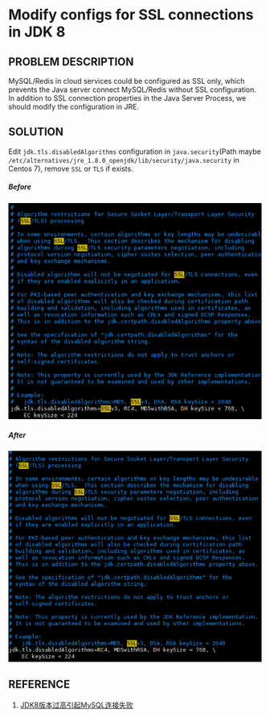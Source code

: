 # Modify configs for SSL connections in JDK 8

## PROBLEM DESCRIPTION
MySQL/Redis in cloud services could be configured as SSL only, which prevents the Java server connect MySQL/Redis without SSL configuration. In addition to SSL connection properties in the Java Server Process, we should modify the configuration in JRE.

## SOLUTION
Edit `jdk.tls.disabledAlgorithms` configuration in `java.security`(Path maybe `/etc/alternatives/jre_1.8.0_openjdk/lib/security/java.security` in Centos 7), remove `SSL` or `TLS` if exists.

##### Before
![Before](./pics/ssl_config_before.png)

##### After
![After](./pics/ssl_config_after.png)

## REFERENCE

1. [JDK8版本过高引起MySQL连接失败](https://juejin.cn/post/6969142310718144520)